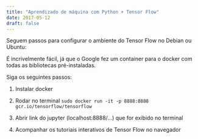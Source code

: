 ```yaml
---
title: "Aprendizado de máquina com Python + Tensor Flow"
date: 2017-05-12
draft: false
---
```

Seguem passos para configurar o ambiente do Tensor Flow no Debian ou Ubuntu:

É incrivelmente fácil, já que o Google fez um container para o docker com todas as bibliotecas pré-instaladas.

Siga os seguintes passos:

1) Instalar docker

2) Rodar no terminal `sudo docker run -it -p 8888:8888 gcr.io/tensorflow/tensorflow`

3) Abrir link do jupyter (localhost:8888/…) que for exibido no terminal

4) Acompanhar os tutoriais interativos de Tensor Flow no navegador

